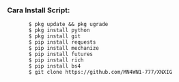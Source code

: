 <h3 align="left">Cara Install Script:</h3>
            
           $ pkg update && pkg ugrade
           $ pkg install python
           $ pkg install git
           $ pip install requests
           $ pip install mechanize
           $ pip install futures
           $ pip install rich
           $ pip install bs4
           $ git clone https://github.com/MN4WN1-777/XNXIG
